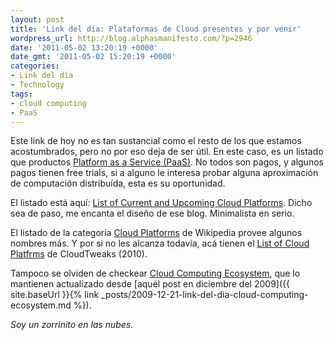 ```yaml
---
layout: post
title: 'Link del día: Plataformas de Cloud presentes y por venir'
wordpress_url: http://blog.alphasmanifesto.com/?p=2946
date: '2011-05-02 13:20:19 +0000'
date_gmt: '2011-05-02 15:20:19 +0000'
categories:
- Link del día
- Technology
tags:
- cloud computing
- PaaS
---
```


Este link de hoy no es tan sustancial como el resto de los que estamos acostumbrados, pero no por eso deja de ser útil. En este caso, es un listado que productos [Platform as a Service (PaaS)](http://en.wikipedia.org/wiki/Platform_as_a_service). No todos son pagos, y algunos pagos tienen free trials, si a alguno le interesa probar alguna aproximación de computación distribuída, esta es su oportunidad.

El listado está aquí: [List of Current and Upcoming Cloud Platforms](http://blog.huchunhao.com/current-and-upcoming-cloud-platforms). Dicho sea de paso, me encanta el diseño de ese blog. Minimalista en serio.

El listado de la categoría [Cloud Platforms](http://en.wikipedia.org/wiki/Category:Cloud_platforms) de Wikipedia provee algunos nombres más. Y por si no les alcanza todavía, acá tienen el [List of Cloud Platfrms](http://www.cloudtweaks.com/2010/02/list-of-cloud-platforms-providers-and-enablers-2010/) de CloudTweaks (2010).

Tampoco se olviden de checkear [Cloud Computing Ecosystem](http://appirio.force.com/cloudecosystem/CloudEcosystemMap), que lo mantienen actualizado desde [aquél post en diciembre del 2009]({{ site.baseUrl }}{% link _posts/2009-12-21-link-del-dia-cloud-computing-ecosystem.md %}).

_Soy un zorrinito en las nubes._
